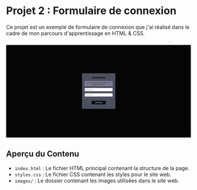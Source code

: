 # Projet 2 : Formulaire de connexion

Ce projet est un exemple de formulaire de connexion que j'ai réalisé dans le cadre de mon parcours d'apprentissage en HTML & CSS.

![Aperçu du Header ](./images/forReadMe.png)

## Aperçu du Contenu

- `index.html` : Le fichier HTML principal contenant la structure de la page.
- `styles.css` : Le fichier CSS contenant les styles pour le site web.
- `images/` : Le dossier contenant les images utilisées dans le site web.
